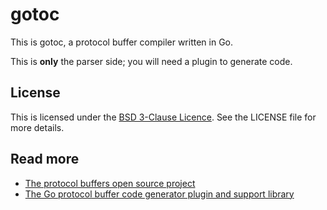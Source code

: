 gotoc
=====
This is gotoc, a protocol buffer compiler written in Go.

This is **only** the parser side; you will need a plugin to generate code.

License
-------
This is licensed under the [BSD 3-Clause Licence](http://www.opensource.org/licenses/bsd-license.php).
See the LICENSE file for more details.

Read more
---------
* [The protocol buffers open source project](https://developers.google.com/protocol-buffers/)
* [The Go protocol buffer code generator plugin and support library](https://github.com/golang/protobuf)
